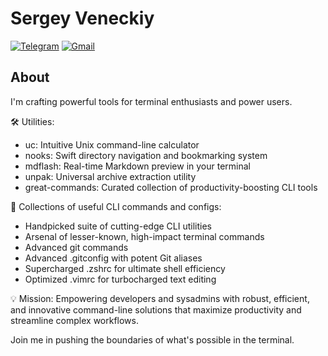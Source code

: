 # Sergey Veneckiy
[![Telegram](https://img.shields.io/badge/Telegram-Contact%20Me-blue?logo=telegram)](https://t.me/SergeyVenetsky)
[![Gmail](https://img.shields.io/badge/Gmail-Email%20Me-red?logo=gmail)](mailto:s.venetsky@gmail.com)


## About
I'm crafting powerful tools for terminal enthusiasts and power users.

🛠️ Utilities:

- uc: Intuitive Unix command-line calculator
- nooks: Swift directory navigation and bookmarking system
- mdflash: Real-time Markdown preview in your terminal
- unpak: Universal archive extraction utility
- great-commands: Curated collection of productivity-boosting CLI tools

🔧 Collections of useful CLI commands and configs: 
- Handpicked suite of cutting-edge CLI utilities
- Arsenal of lesser-known, high-impact terminal commands
- Advanced git commands
- Advanced .gitconfig with potent Git aliases
- Supercharged .zshrc for ultimate shell efficiency
- Optimized .vimrc for turbocharged text editing

💡 Mission: Empowering developers and sysadmins with robust, efficient, and innovative command-line solutions that maximize productivity and streamline complex workflows.

Join me in pushing the boundaries of what's possible in the terminal.
